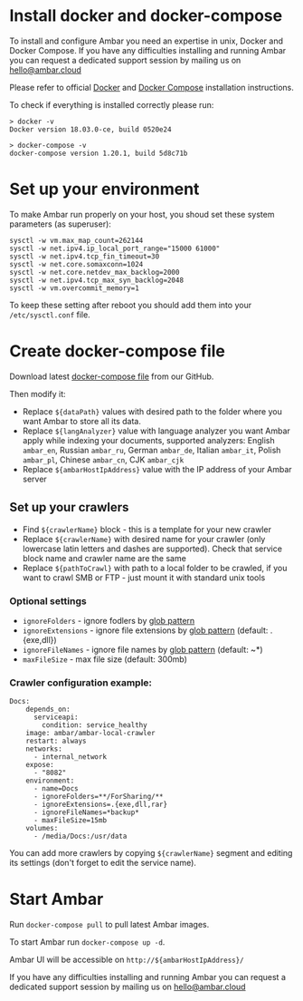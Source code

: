 # Install docker and docker-compose

To install and configure Ambar you need an expertise in unix, Docker and Docker Compose.
If you have any difficulties installing and running Ambar you can request a dedicated support session by mailing us on [hello@ambar.cloud](mailto:hello@ambar.cloud)

Please refer to official [Docker](https://docs.docker.com/install/) and [Docker Compose](https://docs.docker.com/compose/install/) installation instructions.

To check if everything is installed correctly please run:

```
> docker -v
Docker version 18.03.0-ce, build 0520e24

> docker-compose -v
docker-compose version 1.20.1, build 5d8c71b
```

# Set up your environment

To make Ambar run properly on your host, you shoud set these system parameters (as superuser):

```
sysctl -w vm.max_map_count=262144
sysctl -w net.ipv4.ip_local_port_range="15000 61000"
sysctl -w net.ipv4.tcp_fin_timeout=30
sysctl -w net.core.somaxconn=1024
sysctl -w net.core.netdev_max_backlog=2000
sysctl -w net.ipv4.tcp_max_syn_backlog=2048
sysctl -w vm.overcommit_memory=1
```

To keep these setting after reboot you should add them into your `/etc/sysctl.conf` file.


# Create docker-compose file

Download latest [docker-compose file](https://github.com/RD17/ambar/blob/master/docker-compose.yml) from our GitHub.

Then modify it:

- Replace ```${dataPath}``` values with desired path to the folder where you want Ambar to store all its data.
- Replace ```${langAnalyzer}``` value with language analyzer you want Ambar apply while indexing your documents, supported analyzers: English ```ambar_en```, Russian ```ambar_ru```, German ```ambar_de```, Italian ```ambar_it```, Polish ```ambar_pl```, Chinese ```ambar_cn```, CJK ```ambar_cjk```
- Replace ```${ambarHostIpAddress}``` value with the IP address of your Ambar server

## Set up your crawlers

- Find ```${crawlerName}``` block - this is a template for your new crawler
- Replace ```${crawlerName}``` with desired name for your crawler (only lowercase latin letters and dashes are supported). Check that service block name and  crawler name are the same
- Replace ```${pathToCrawl}``` with path to a local folder to be crawled, if you want to crawl SMB or FTP - just mount it with standard unix tools

### Optional settings
- `ignoreFolders` - ignore fodlers by [glob pattern](https://github.com/isaacs/node-glob#glob-primer)
- `ignoreExtensions` - ignore file extensions by [glob pattern](https://github.com/isaacs/node-glob#glob-primer) (default: .{exe,dll})
- `ignoreFileNames` - ignore file names by [glob pattern](https://github.com/isaacs/node-glob#glob-primer) (default: ~*)
- `maxFileSize` - max file size (default: 300mb)

### Crawler configuration example:
```
Docs:
    depends_on: 
      serviceapi: 
        condition: service_healthy 
    image: ambar/ambar-local-crawler
    restart: always
    networks:
      - internal_network
    expose:
      - "8082"
    environment:      
      - name=Docs
      - ignoreFolders=**/ForSharing/**
      - ignoreExtensions=.{exe,dll,rar}
      - ignoreFileNames=*backup*
      - maxFileSize=15mb
    volumes:
      - /media/Docs:/usr/data
```


You can add more crawlers by copying ```${crawlerName}``` segment and editing its settings (don't forget to edit the service name).

# Start Ambar

Run ```docker-compose pull``` to pull latest Ambar images.

To start Ambar run ```docker-compose up -d```.

Ambar UI will be accessible on ```http://${ambarHostIpAddress}/```

If you have any difficulties installing and running Ambar you can request a dedicated support session by mailing us on [hello@ambar.cloud](mailto:hello@ambar.cloud)
